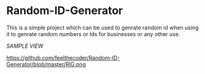# Random-ID-Generator
This is a simple project which can be used to genrate random id when using it to genrate random numbers or Ids for businesses or any other use.


*SAMPLE VIEW*

https://github.com/feelthecoder/Random-ID-Generator/blob/master/RIG.png


